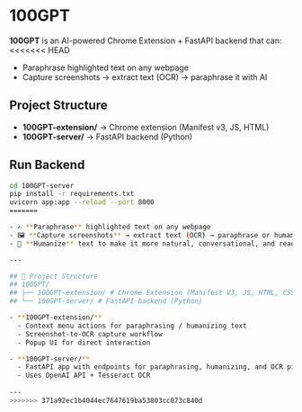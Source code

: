 # 100GPT

**100GPT** is an AI-powered Chrome Extension + FastAPI backend that can:
<<<<<<< HEAD
- Paraphrase highlighted text on any webpage
- Capture screenshots → extract text (OCR) → paraphrase it with AI

## Project Structure
- **100GPT-extension/** → Chrome extension (Manifest v3, JS, HTML)
- **100GPT-server/** → FastAPI backend (Python)

## Run Backend
```bash
cd 100GPT-server
pip install -r requirements.txt
uvicorn app:app --reload --port 8000
=======

- ✍️ **Paraphrase** highlighted text on any webpage  
- 🖼️ **Capture screenshots** → extract text (OCR) → paraphrase or humanize it with AI  
- 🤝 **Humanize** text to make it more natural, conversational, and reader-friendly

---

## 📂 Project Structure
## 100GPT/
## ├── 100GPT-extension/ # Chrome Extension (Manifest V3, JS, HTML, CSS)
## └── 100GPT-server/ # FastAPI backend (Python)

- **100GPT-extension/**  
  - Context menu actions for paraphrasing / humanizing text  
  - Screenshot-to-OCR capture workflow  
  - Popup UI for direct interaction  

- **100GPT-server/**  
  - FastAPI app with endpoints for paraphrasing, humanizing, and OCR pipeline  
  - Uses OpenAI API + Tesseract OCR  
  
---
>>>>>>> 371a92ec1b4044ec7647619ba53803cc073c840d
